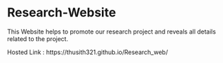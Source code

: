 # Research-Website
This Website helps to promote our research project and reveals all details related to the project.

<p>Hosted Link : https://thusith321.github.io/Research_web/ </p>
